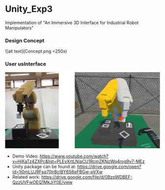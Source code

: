 # Unity_Exp3
Implementation of "An Immersive 3D Interface for Industrial Robot Manipulators"

### Design Concept
![alt text](Concept.png =250x)

### User usInterface
![alt text](Image.png)

- Demo Video: https://www.youtube.com/watch?v=HiKaTz4ZXPc&list=PLEvXrtLNiaCU1RcmZKNzWq4rog9v7-MEz
- Unity package can be found at: https://drive.google.com/open?id=1i0mLUJ9Fsq70jrBcl8Y6S6eFBGw-pVXw
- Related work: https://drive.google.com/file/d/0BzpWDBEF-QzzUVFwOEQ1MkJjY0E/view
